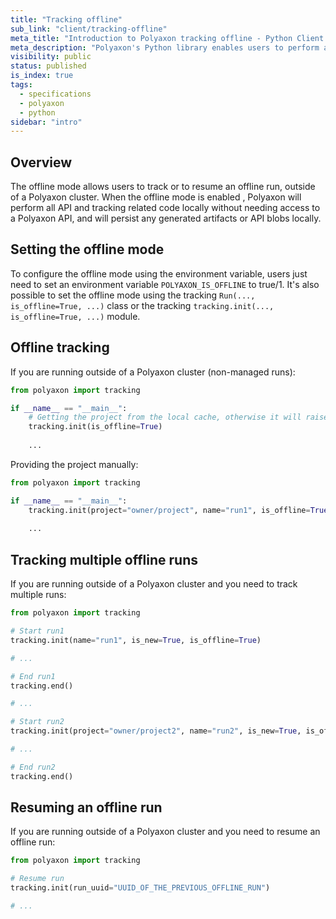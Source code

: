 ```yaml
---
title: "Tracking offline"
sub_link: "client/tracking-offline"
meta_title: "Introduction to Polyaxon tracking offline - Python Client References"
meta_description: "Polyaxon's Python library enables users to perform all API calls and artifacts tracking logic offline."
visibility: public
status: published
is_index: true
tags:
  - specifications
  - polyaxon
  - python
sidebar: "intro"
---
```


## Overview

The offline mode allows users to track or to resume an offline run, outside of a Polyaxon cluster.
When the offline mode is enabled , Polyaxon will perform all API and tracking related code locally without needing access to a Polyaxon API, and will persist any generated artifacts or API blobs locally.

## Setting the offline mode

To configure the offline mode using the environment variable, users just need to set an environment variable `POLYAXON_IS_OFFLINE` to true/1.
It's also possible to set the offline mode using the tracking `Run(..., is_offline=True, ...)` class or the tracking `tracking.init(..., is_offline=True, ...)` module. 

## Offline tracking

If you are running outside of a Polyaxon cluster (non-managed runs):

```python
from polyaxon import tracking

if __name__ == "__main__":
    # Getting the project from the local cache, otherwise it will raise
    tracking.init(is_offline=True)
    
    ...
```

Providing the project manually:

```python
from polyaxon import tracking

if __name__ == "__main__":
    tracking.init(project="owner/project", name="run1", is_offline=True)
    
    ...
```

## Tracking multiple offline runs

If you are running outside of a Polyaxon cluster and you need to track multiple runs:

```python
from polyaxon import tracking

# Start run1
tracking.init(name="run1", is_new=True, is_offline=True)

# ...

# End run1
tracking.end()

# ...

# Start run2
tracking.init(project="owner/project2", name="run2", is_new=True, is_offline=True)

# ...

# End run2
tracking.end()
```

## Resuming an offline run

If you are running outside of a Polyaxon cluster and you need to resume an offline run:

```python
from polyaxon import tracking

# Resume run
tracking.init(run_uuid="UUID_OF_THE_PREVIOUS_OFFLINE_RUN")

# ...
```

